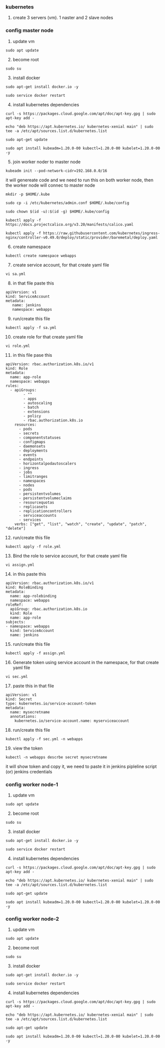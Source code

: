 ### kubernetes

1. create 3 servers (vm). 1 naster and 2 slave nodes

### config master node
1.  update vm
```
sudo apt update
```
2. become root
```
sudo su
```
3. install docker
```
sudo apt-get install docker.io -y
```
```
sudo service docker restart
```
4. install kubernetes dependencies
```
curl -s https://packages.cloud.google.com/apt/doc/apt-key.gpg | sudo apt-key add -
```
```
echo "deb https://apt.kubernetes.io/ kubernetes-xenial main" | sudo tee -a /etc/apt/sources.list.d/kubernetes.list
```
```
sudo apt-get update
```
```
sudo apt install kubeadm=1.20.0-00 kubectl=1.20.0-00 kubelet=1.20.0-00 -y
```
5. join worker noder to master node
```
kubeadm init --pod-network-cidr=192.168.0.0/16
```
it will genereate code and we need to run this on both worker node, then the worker node will connec to master node

```
mkdir -p $HOME/.kube
```
```
sudo cp -i /etc/kubernetes/admin.conf $HOME/.kube/config
```
```
sudo chown $(id -u):$(id -g) $HOME/.kube/config
```
```
kubectl apply -f https://docs.projectcalico.org/v3.20/manifests/calico.yaml
```
```
kubectl apply -f https://raw.githubusercontent.com/kubernetes/ingress-nginx/controller-v0.49.0/deploy/static/provider/baremetal/deploy.yaml
```
6. create namespace
```
kubectl create namespace webapps
```
7. create service account, for that create yaml file
```
vi sa.yml
```
8. in that file paste this
```
apiVersion: v1
kind: ServiceAccount
metadata:
   name: jenkins
   namespace: webapps
```
9. run/create this file
```
kubectl apply -f sa.yml
```
10. create role for that create yaml file
```
vi role.yml
```
11. in this file pase this
```
apiVersion: rbac.authorization.k8s.io/v1
kind: Role
metadata:
  name: app-role
  namespace: webapps
rules:
  - apiGroups:
        - ""
        - apps
        - autoscaling
        - batch
        - extensions
        - policy
        - rbac.authorization.k8s.io
    resources:
      - pods
      - secrets
      - componentstatuses
      - configmaps
      - daemonsets
      - deployments
      - events
      - endpoints
      - horizontalpodautoscalers
      - ingress
      - jobs
      - limitranges
      - namespaces
      - nodes
      - pods
      - persistentvolumes
      - persistentvolumeclaims
      - resourcequotas
      - replicasets
      - replicationcontrollers
      - serviceaccounts
      - services
    verbs: ["get", "list", "watch", "create", "update", "patch", "delete"]
```
12. run/create this file
```
kubectl apply -f role.yml
```
13. Bind the role to service account, for that create yaml file
```
vi assign.yml
```
14. in this paste this
```
apiVersion: rbac.authorization.k8s.io/v1
kind: RoleBinding
metadata:
  name: app-rolebinding
  namespace: webapps 
roleRef:
  apiGroup: rbac.authorization.k8s.io
  kind: Role
  name: app-role 
subjects:
- namespace: webapps 
  kind: ServiceAccount
  name: jenkins 
```
15. run/create this file
```
kubectl apply -f assign.yml
```
16. Generate token using service account in the namespace, for that create yaml file
```
vi sec.yml
```
17. paste this in that file
```
apiVersion: v1
kind: Secret
type: kubernetes.io/service-account-token
metadata:
  name: mysecretname
  annotations:
    kubernetes.io/service-account.name: myserviceaccount
```
18. run/create this file
```
kubectl apply -f sec.yml -n webapps
```
19. view the token
```
kubectl -n webapps descrbe secret mysecretname
```
it will show token and copy it, we need to paste it in jenkins pipleline script (or) jenkins credentials


### config worker node-1
1.  update vm
```
sudo apt update
```
2. become root
```
sudo su
```
3. install docker
```
sudo apt-get install docker.io -y
```
```
sudo service docker restart
```
4. install kubernetes dependencies
```
curl -s https://packages.cloud.google.com/apt/doc/apt-key.gpg | sudo apt-key add -
```
```
echo "deb https://apt.kubernetes.io/ kubernetes-xenial main" | sudo tee -a /etc/apt/sources.list.d/kubernetes.list
```
```
sudo apt-get update
```
```
sudo apt install kubeadm=1.20.0-00 kubectl=1.20.0-00 kubelet=1.20.0-00 -y
```


### config worker node-2
1.  update vm
```
sudo apt update
```
2. become root
```
sudo su
```
3. install docker
```
sudo apt-get install docker.io -y
```
```
sudo service docker restart
```
4. install kubernetes dependencies
```
curl -s https://packages.cloud.google.com/apt/doc/apt-key.gpg | sudo apt-key add -
```
```
echo "deb https://apt.kubernetes.io/ kubernetes-xenial main" | sudo tee -a /etc/apt/sources.list.d/kubernetes.list
```
```
sudo apt-get update
```
```
sudo apt install kubeadm=1.20.0-00 kubectl=1.20.0-00 kubelet=1.20.0-00 -y
```













